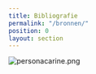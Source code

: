 ```yaml
---
title: Bibliografie
permalink: "/bronnen/"
position: 0
layout: section
---
```


![personacarine.png](/uploads/personacarine.png)